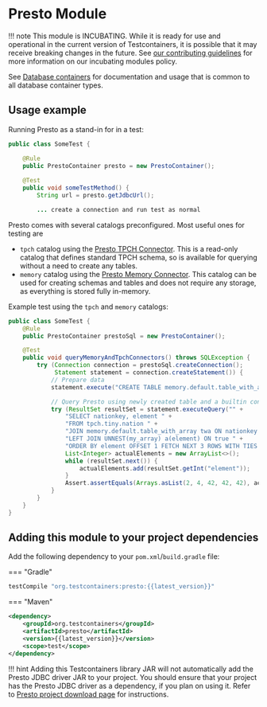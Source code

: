 # Presto Module

!!! note
    This module is INCUBATING. While it is ready for use and operational in the current version of Testcontainers, it is possible that it may receive breaking changes in the future. See [our contributing guidelines](/contributing/#incubating-modules) for more information on our incubating modules policy.

See [Database containers](./index.md) for documentation and usage that is common to all database container types.

## Usage example

Running Presto as a stand-in for in a test:

```java
public class SomeTest {

    @Rule
    public PrestoContainer presto = new PrestoContainer();
    
    @Test
    public void someTestMethod() {
        String url = presto.getJdbcUrl();

        ... create a connection and run test as normal
```

Presto comes with several catalogs preconfigured. Most useful ones for testing are

* `tpch` catalog using the [Presto TPCH Connector](https://prestosql.io/docs/current/connector/tpch.html).
  This is a read-only catalog that defines standard TPCH schema, so is available for querying without a need
  to create any tables.
* `memory` catalog using the [Presto Memory Connector](https://prestosql.io/docs/current/connector/memory.html).
  This catalog can be used for creating schemas and tables and does not require any storage, as everything
  is stored fully in-memory.

Example test using the `tpch` and `memory` catalogs:

```java
public class SomeTest {
    @Rule
    public PrestoContainer prestoSql = new PrestoContainer();

    @Test
    public void queryMemoryAndTpchConnectors() throws SQLException {
        try (Connection connection = prestoSql.createConnection();
             Statement statement = connection.createStatement()) {
            // Prepare data
            statement.execute("CREATE TABLE memory.default.table_with_array AS SELECT 1 id, ARRAY[1, 42, 2, 42, 4, 42] my_array");

            // Query Presto using newly created table and a builtin connector
            try (ResultSet resultSet = statement.executeQuery("" +
                "SELECT nationkey, element " +
                "FROM tpch.tiny.nation " +
                "JOIN memory.default.table_with_array twa ON nationkey = twa.id " +
                "LEFT JOIN UNNEST(my_array) a(element) ON true " +
                "ORDER BY element OFFSET 1 FETCH NEXT 3 ROWS WITH TIES ")) {
                List<Integer> actualElements = new ArrayList<>();
                while (resultSet.next()) {
                    actualElements.add(resultSet.getInt("element"));
                }
                Assert.assertEquals(Arrays.asList(2, 4, 42, 42, 42), actualElements);
            }
        }
    }
}
```

## Adding this module to your project dependencies

Add the following dependency to your `pom.xml`/`build.gradle` file:

=== "Gradle"
```groovy
testCompile "org.testcontainers:presto:{{latest_version}}"
```
=== "Maven"
```xml
<dependency>
    <groupId>org.testcontainers</groupId>
    <artifactId>presto</artifactId>
    <version>{{latest_version}}</version>
    <scope>test</scope>
</dependency>
```

!!! hint
    Adding this Testcontainers library JAR will not automatically add the Presto JDBC driver JAR to your project.
    You should ensure that your project has the Presto JDBC driver as a dependency, if you plan on using it.
    Refer to [Presto project download page](https://prestosql.io/download.html) for instructions.


